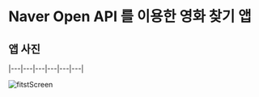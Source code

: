 # Naver Open API 를 이용한 영화 찾기 앱

## 앱 사진
|---|---|---|---|---|---|

![fitstScreen](https://user-images.githubusercontent.com/74344026/180112247-bf22bbf6-7806-424a-9da2-54a2200e9f7d.jpg)
